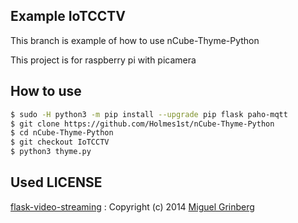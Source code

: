 ## Example IoTCCTV
This branch is example of how to use nCube-Thyme-Python

This project is for raspberry pi with picamera


## How to use
```bash
$ sudo -H python3 -m pip install --upgrade pip flask paho-mqtt
$ git clone https://github.com/Holmes1st/nCube-Thyme-Python
$ cd nCube-Thyme-Python
$ git checkout IoTCCTV
$ python3 thyme.py
```


## Used LICENSE
[flask-video-streaming](https://github.com/miguelgrinberg/flask-video-streaming) : Copyright (c) 2014 [Miguel Grinberg](https://github.com/miguelgrinberg)
